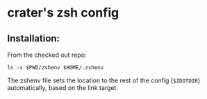 crater's zsh config
===================

Installation:
-------------

From the checked out repo:
```
ln -s $PWD/zshenv $HOME/.zshenv
```
The zshenv file sets the location to the rest of the config (`$ZDOTDIR`)
automatically, based on the link target.
